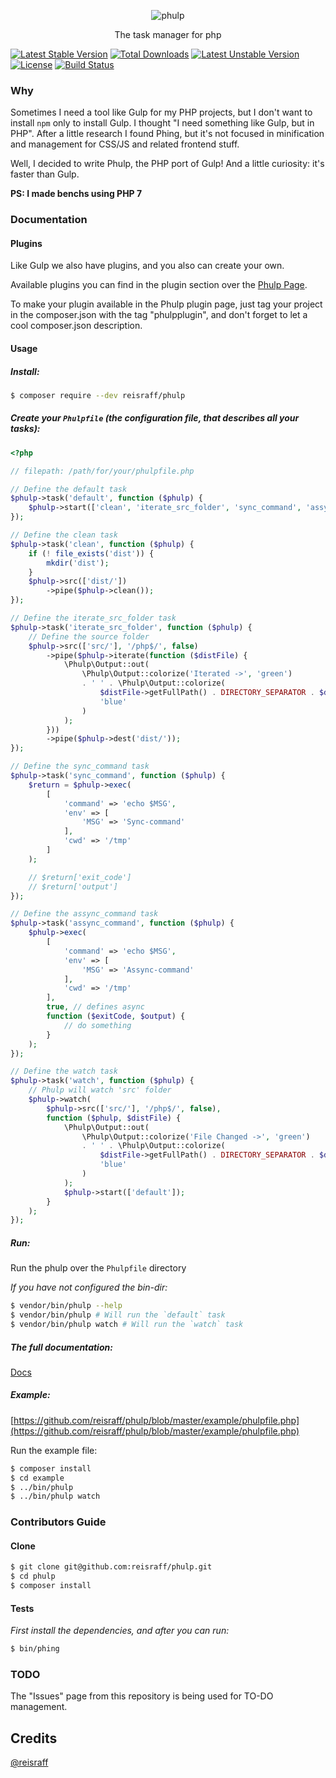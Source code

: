 <p align="center"><img src="https://raw.githubusercontent.com/reisraff/phulp/master/phulp.png" alt="phulp" /></p>

<p align="center">The task manager for php</p>

[![Latest Stable Version](https://poser.pugx.org/reisraff/phulp/v/stable)](https://packagist.org/packages/reisraff/phulp)
[![Total Downloads](https://poser.pugx.org/reisraff/phulp/downloads)](https://packagist.org/packages/reisraff/phulp)
[![Latest Unstable Version](https://poser.pugx.org/reisraff/phulp/v/unstable)](https://packagist.org/packages/reisraff/phulp)
[![License](https://poser.pugx.org/reisraff/phulp/license)](https://packagist.org/packages/reisraff/phulp)
[![Build Status](https://api.travis-ci.org/reisraff/phulp.svg?branch=master)](https://travis-ci.org/reisraff/phulp)

### Why

Sometimes I need a tool like Gulp for my PHP projects, but I don't want to install `npm` only to install Gulp. I thought "I need something like Gulp, but in PHP". After a little research I found Phing, but it's not focused in minification and management for CSS/JS and related frontend stuff.

Well, I decided to write Phulp, the PHP port of Gulp! And a little curiosity: it's faster than Gulp.

**PS: I made benchs using PHP 7**

### Documentation

#### Plugins

Like Gulp we also have plugins, and you also can create your own.

Available plugins you can find in the plugin section over the [Phulp Page](https://reisraff.github.io/phulp).

To make your plugin available in the Phulp plugin page, just tag your project in the composer.json with the tag "phulpplugin", and don't forget to let a cool composer.json description.

#### Usage

##### Install:

```bash
$ composer require --dev reisraff/phulp
```

##### Create your `Phulpfile` (the configuration file, that describes all your tasks):

```php
<?php

// filepath: /path/for/your/phulpfile.php

// Define the default task
$phulp->task('default', function ($phulp) {
    $phulp->start(['clean', 'iterate_src_folder', 'sync_command', 'assync_command']);
});

// Define the clean task
$phulp->task('clean', function ($phulp) {
    if (! file_exists('dist')) {
        mkdir('dist');
    }
    $phulp->src(['dist/'])
        ->pipe($phulp->clean());
});

// Define the iterate_src_folder task
$phulp->task('iterate_src_folder', function ($phulp) {
    // Define the source folder
    $phulp->src(['src/'], '/php$/', false)
        ->pipe($phulp->iterate(function ($distFile) {
            \Phulp\Output::out(
                \Phulp\Output::colorize('Iterated ->', 'green')
                . ' ' . \Phulp\Output::colorize(
                    $distFile->getFullPath() . DIRECTORY_SEPARATOR . $distFile->getName(),
                    'blue'
                )
            );
        }))
        ->pipe($phulp->dest('dist/'));
});

// Define the sync_command task
$phulp->task('sync_command', function ($phulp) {
    $return = $phulp->exec(
        [
            'command' => 'echo $MSG',
            'env' => [
                'MSG' => 'Sync-command'
            ],
            'cwd' => '/tmp'
        ]
    );

    // $return['exit_code']
    // $return['output']
});

// Define the assync_command task
$phulp->task('assync_command', function ($phulp) {
    $phulp->exec(
        [
            'command' => 'echo $MSG',
            'env' => [
                'MSG' => 'Assync-command'
            ],
            'cwd' => '/tmp'
        ],
        true, // defines async
        function ($exitCode, $output) {
            // do something
        }
    );
});

// Define the watch task
$phulp->task('watch', function ($phulp) {
    // Phulp will watch 'src' folder
    $phulp->watch(
        $phulp->src(['src/'], '/php$/', false),
        function ($phulp, $distFile) {
            \Phulp\Output::out(
                \Phulp\Output::colorize('File Changed ->', 'green')
                . ' ' . \Phulp\Output::colorize(
                    $distFile->getFullPath() . DIRECTORY_SEPARATOR . $distFile->getName(),
                    'blue'
                )
            );
            $phulp->start(['default']);
        }
    );
});
```

##### Run:

Run the phulp over the `Phulpfile` directory

_If you have not configured the bin-dir:_

```bash
$ vendor/bin/phulp --help
$ vendor/bin/phulp # Will run the `default` task
$ vendor/bin/phulp watch # Will run the `watch` task
```

##### The full documentation:

[Docs](https://github.com/reisraff/phulp/blob/master/DOCUMENTATION.md)

##### Example:

[https://github.com/reisraff/phulp/blob/master/example/phulpfile.php](https://github.com/reisraff/phulp/blob/master/example/phulpfile.php)

Run the example file:

```bash
$ composer install
$ cd example
$ ../bin/phulp
$ ../bin/phulp watch
```

### Contributors Guide

#### Clone

```bash
$ git clone git@github.com:reisraff/phulp.git
$ cd phulp
$ composer install
```

#### Tests

_First install the dependencies, and after you can run:_

```bash
$ bin/phing
```

### TODO

The "Issues" page from this repository is being used for TO-DO management.

## Credits

[@reisraff](http://www.twitter.com/reisraff)
